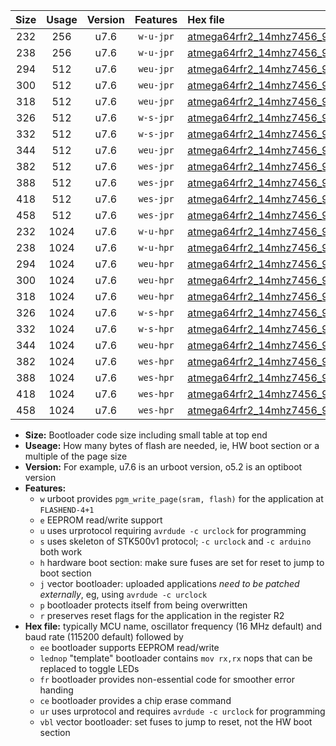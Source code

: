 |Size|Usage|Version|Features|Hex file|
|:-:|:-:|:-:|:-:|:--|
|232|256|u7.6|`w-u-jpr`|[atmega64rfr2_14mhz7456_9600bps_ur_vbl.hex](https://raw.githubusercontent.com/stefanrueger/urboot/main/atmega64rfr2_14mhz7456_9600bps_ur_vbl.hex)|
|238|256|u7.6|`w-u-jpr`|[atmega64rfr2_14mhz7456_9600bps_lednop_ur_vbl.hex](https://raw.githubusercontent.com/stefanrueger/urboot/main/atmega64rfr2_14mhz7456_9600bps_lednop_ur_vbl.hex)|
|294|512|u7.6|`weu-jpr`|[atmega64rfr2_14mhz7456_9600bps_ee_ur_vbl.hex](https://raw.githubusercontent.com/stefanrueger/urboot/main/atmega64rfr2_14mhz7456_9600bps_ee_ur_vbl.hex)|
|300|512|u7.6|`weu-jpr`|[atmega64rfr2_14mhz7456_9600bps_ee_lednop_ur_vbl.hex](https://raw.githubusercontent.com/stefanrueger/urboot/main/atmega64rfr2_14mhz7456_9600bps_ee_lednop_ur_vbl.hex)|
|318|512|u7.6|`weu-jpr`|[atmega64rfr2_14mhz7456_9600bps_ee_lednop_fr_ur_vbl.hex](https://raw.githubusercontent.com/stefanrueger/urboot/main/atmega64rfr2_14mhz7456_9600bps_ee_lednop_fr_ur_vbl.hex)|
|326|512|u7.6|`w-s-jpr`|[atmega64rfr2_14mhz7456_9600bps_vbl.hex](https://raw.githubusercontent.com/stefanrueger/urboot/main/atmega64rfr2_14mhz7456_9600bps_vbl.hex)|
|332|512|u7.6|`w-s-jpr`|[atmega64rfr2_14mhz7456_9600bps_lednop_vbl.hex](https://raw.githubusercontent.com/stefanrueger/urboot/main/atmega64rfr2_14mhz7456_9600bps_lednop_vbl.hex)|
|344|512|u7.6|`weu-jpr`|[atmega64rfr2_14mhz7456_9600bps_ee_lednop_fr_ce_ur_vbl.hex](https://raw.githubusercontent.com/stefanrueger/urboot/main/atmega64rfr2_14mhz7456_9600bps_ee_lednop_fr_ce_ur_vbl.hex)|
|382|512|u7.6|`wes-jpr`|[atmega64rfr2_14mhz7456_9600bps_ee_vbl.hex](https://raw.githubusercontent.com/stefanrueger/urboot/main/atmega64rfr2_14mhz7456_9600bps_ee_vbl.hex)|
|388|512|u7.6|`wes-jpr`|[atmega64rfr2_14mhz7456_9600bps_ee_lednop_vbl.hex](https://raw.githubusercontent.com/stefanrueger/urboot/main/atmega64rfr2_14mhz7456_9600bps_ee_lednop_vbl.hex)|
|418|512|u7.6|`wes-jpr`|[atmega64rfr2_14mhz7456_9600bps_ee_lednop_fr_vbl.hex](https://raw.githubusercontent.com/stefanrueger/urboot/main/atmega64rfr2_14mhz7456_9600bps_ee_lednop_fr_vbl.hex)|
|458|512|u7.6|`wes-jpr`|[atmega64rfr2_14mhz7456_9600bps_ee_lednop_fr_ce_vbl.hex](https://raw.githubusercontent.com/stefanrueger/urboot/main/atmega64rfr2_14mhz7456_9600bps_ee_lednop_fr_ce_vbl.hex)|
|232|1024|u7.6|`w-u-hpr`|[atmega64rfr2_14mhz7456_9600bps_ur.hex](https://raw.githubusercontent.com/stefanrueger/urboot/main/atmega64rfr2_14mhz7456_9600bps_ur.hex)|
|238|1024|u7.6|`w-u-hpr`|[atmega64rfr2_14mhz7456_9600bps_lednop_ur.hex](https://raw.githubusercontent.com/stefanrueger/urboot/main/atmega64rfr2_14mhz7456_9600bps_lednop_ur.hex)|
|294|1024|u7.6|`weu-hpr`|[atmega64rfr2_14mhz7456_9600bps_ee_ur.hex](https://raw.githubusercontent.com/stefanrueger/urboot/main/atmega64rfr2_14mhz7456_9600bps_ee_ur.hex)|
|300|1024|u7.6|`weu-hpr`|[atmega64rfr2_14mhz7456_9600bps_ee_lednop_ur.hex](https://raw.githubusercontent.com/stefanrueger/urboot/main/atmega64rfr2_14mhz7456_9600bps_ee_lednop_ur.hex)|
|318|1024|u7.6|`weu-hpr`|[atmega64rfr2_14mhz7456_9600bps_ee_lednop_fr_ur.hex](https://raw.githubusercontent.com/stefanrueger/urboot/main/atmega64rfr2_14mhz7456_9600bps_ee_lednop_fr_ur.hex)|
|326|1024|u7.6|`w-s-hpr`|[atmega64rfr2_14mhz7456_9600bps.hex](https://raw.githubusercontent.com/stefanrueger/urboot/main/atmega64rfr2_14mhz7456_9600bps.hex)|
|332|1024|u7.6|`w-s-hpr`|[atmega64rfr2_14mhz7456_9600bps_lednop.hex](https://raw.githubusercontent.com/stefanrueger/urboot/main/atmega64rfr2_14mhz7456_9600bps_lednop.hex)|
|344|1024|u7.6|`weu-hpr`|[atmega64rfr2_14mhz7456_9600bps_ee_lednop_fr_ce_ur.hex](https://raw.githubusercontent.com/stefanrueger/urboot/main/atmega64rfr2_14mhz7456_9600bps_ee_lednop_fr_ce_ur.hex)|
|382|1024|u7.6|`wes-hpr`|[atmega64rfr2_14mhz7456_9600bps_ee.hex](https://raw.githubusercontent.com/stefanrueger/urboot/main/atmega64rfr2_14mhz7456_9600bps_ee.hex)|
|388|1024|u7.6|`wes-hpr`|[atmega64rfr2_14mhz7456_9600bps_ee_lednop.hex](https://raw.githubusercontent.com/stefanrueger/urboot/main/atmega64rfr2_14mhz7456_9600bps_ee_lednop.hex)|
|418|1024|u7.6|`wes-hpr`|[atmega64rfr2_14mhz7456_9600bps_ee_lednop_fr.hex](https://raw.githubusercontent.com/stefanrueger/urboot/main/atmega64rfr2_14mhz7456_9600bps_ee_lednop_fr.hex)|
|458|1024|u7.6|`wes-hpr`|[atmega64rfr2_14mhz7456_9600bps_ee_lednop_fr_ce.hex](https://raw.githubusercontent.com/stefanrueger/urboot/main/atmega64rfr2_14mhz7456_9600bps_ee_lednop_fr_ce.hex)|

- **Size:** Bootloader code size including small table at top end
- **Useage:** How many bytes of flash are needed, ie, HW boot section or a multiple of the page size
- **Version:** For example, u7.6 is an urboot version, o5.2 is an optiboot version
- **Features:**
  + `w` urboot provides `pgm_write_page(sram, flash)` for the application at `FLASHEND-4+1`
  + `e` EEPROM read/write support
  + `u` uses urprotocol requiring `avrdude -c urclock` for programming
  + `s` uses skeleton of STK500v1 protocol; `-c urclock` and `-c arduino` both work
  + `h` hardware boot section: make sure fuses are set for reset to jump to boot section
  + `j` vector bootloader: uploaded applications *need to be patched externally*, eg, using `avrdude -c urclock`
  + `p` bootloader protects itself from being overwritten
  + `r` preserves reset flags for the application in the register R2
- **Hex file:** typically MCU name, oscillator frequency (16 MHz default) and baud rate (115200 default) followed by
  + `ee` bootloader supports EEPROM read/write
  + `lednop` "template" bootloader contains `mov rx,rx` nops that can be replaced to toggle LEDs
  + `fr` bootloader provides non-essential code for smoother error handing
  + `ce` bootloader provides a chip erase command
  + `ur` uses urprotocol and requires `avrdude -c urclock` for programming
  + `vbl` vector bootloader: set fuses to jump to reset, not the HW boot section
